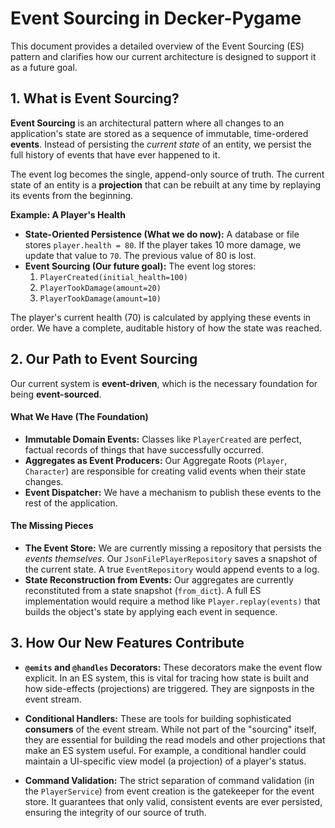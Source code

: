 # Event Sourcing in Decker-Pygame

This document provides a detailed overview of the Event Sourcing (ES) pattern and clarifies how our current architecture is designed to support it as a future goal.

## 1. What is Event Sourcing?

**Event Sourcing** is an architectural pattern where all changes to an application's state are stored as a sequence of immutable, time-ordered **events**. Instead of persisting the *current state* of an entity, we persist the full history of events that have ever happened to it.

The event log becomes the single, append-only source of truth. The current state of an entity is a **projection** that can be rebuilt at any time by replaying its events from the beginning.

**Example: A Player's Health**

-   **State-Oriented Persistence (What we do now):** A database or file stores `player.health = 80`. If the player takes 10 more damage, we update that value to `70`. The previous value of 80 is lost.
-   **Event Sourcing (Our future goal):** The event log stores:
    1.  `PlayerCreated(initial_health=100)`
    2.  `PlayerTookDamage(amount=20)`
    3.  `PlayerTookDamage(amount=10)`

The player's current health (70) is calculated by applying these events in order. We have a complete, auditable history of how the state was reached.

## 2. Our Path to Event Sourcing

Our current system is **event-driven**, which is the necessary foundation for being **event-sourced**.

#### What We Have (The Foundation)

-   **Immutable Domain Events:** Classes like `PlayerCreated` are perfect, factual records of things that have successfully occurred.
-   **Aggregates as Event Producers:** Our Aggregate Roots (`Player`, `Character`) are responsible for creating valid events when their state changes.
-   **Event Dispatcher:** We have a mechanism to publish these events to the rest of the application.

#### The Missing Pieces

-   **The Event Store:** We are currently missing a repository that persists the *events themselves*. Our `JsonFilePlayerRepository` saves a snapshot of the current state. A true `EventRepository` would append events to a log.
-   **State Reconstruction from Events:** Our aggregates are currently reconstituted from a state snapshot (`from_dict`). A full ES implementation would require a method like `Player.replay(events)` that builds the object's state by applying each event in sequence.

## 3. How Our New Features Contribute

-   **`@emits` and `@handles` Decorators:** These decorators make the event flow explicit. In an ES system, this is vital for tracing how state is built and how side-effects (projections) are triggered. They are signposts in the event stream.

-   **Conditional Handlers:** These are tools for building sophisticated **consumers** of the event stream. While not part of the "sourcing" itself, they are essential for building the read models and other projections that make an ES system useful. For example, a conditional handler could maintain a UI-specific view model (a projection) of a player's status.

-   **Command Validation:** The strict separation of command validation (in the `PlayerService`) from event creation is the gatekeeper for the event store. It guarantees that only valid, consistent events are ever persisted, ensuring the integrity of our source of truth.
